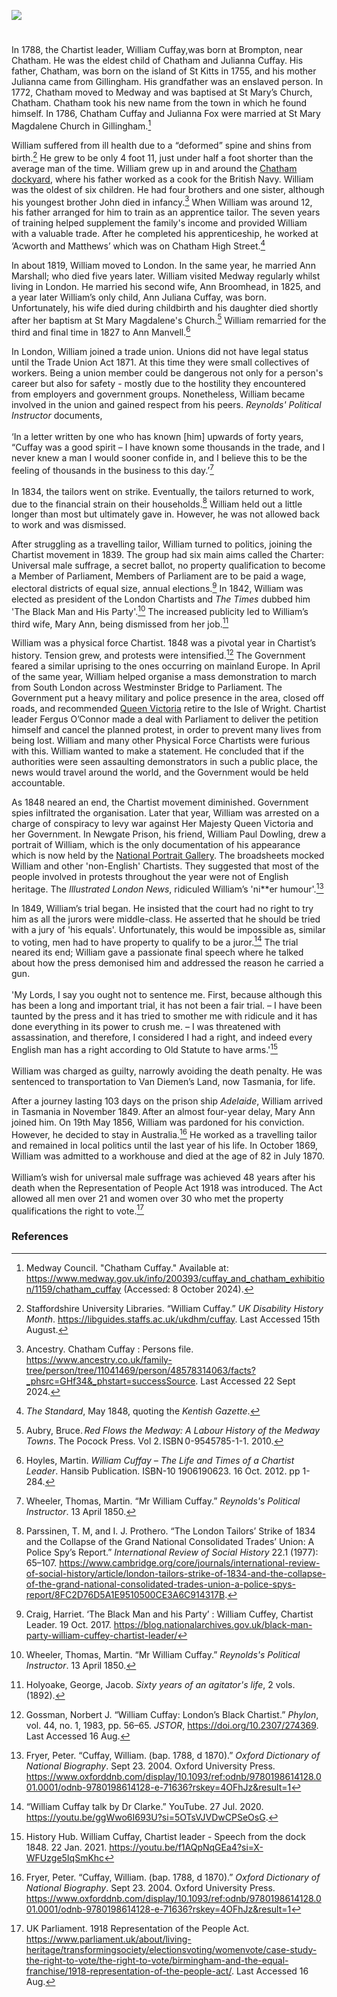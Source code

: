 <a href="https://www.kent-maps.online"><img src="https://kent-map.github.io/mdpress/juncture/ve-button.png"></a>
<param ve-config title="William Cuffay" author="Liam Cohen" layout="vtl" 
banner="https://upload.wikimedia.org/wikipedia/commons/1/14/Joseph_Farington_%281747-1821%29_-_Chatham_Dockyard_-_BHC1782_-_Royal_Museums_Greenwich.jpg">

<param ve-map center="Q729006" zoom="12">

<!-- Historical map layers -->
<param ve-map-layer active allmaps allmaps-id="9a62ace9300b7b2e" title="Kent Ordnance Survey 1822">

#

In 1788, the Chartist leader, William Cuffay,was born at Brompton, near Chatham.  He was the eldest child of Chatham and Julianna Cuffay.  His father, Chatham, was born on the island of St Kitts in 1755, and his mother Julianna came from Gillingham. His grandfather was an enslaved person. In 1772, Chatham moved to Medway and was baptised at St Mary’s Church, Chatham. Chatham took his new name from the town in which he found himself. In 1786, Chatham Cuffay and Julianna Fox were married at St Mary Magdalene Church in Gillingham.[^ref2] 
<param ve-image url="https://upload.wikimedia.org/wikipedia/commons/3/3c/St_Mary_Magdalene_Church%2C_Gillingham_-_geograph.org.uk_-_4970633.jpg" label="St Mary Magdalene Church, Gillingham" attribution="Marathon, via Wikimedia Commons" license="CC BY-SA 2.0" 

William suffered from ill health due to a “deformed” spine and shins from birth.[^ref3] He grew to be only 4 foot 11, just under half a foot shorter than the average man of the time. William grew up in and around the [Chatham dockyard](/19c/19c-chatham-dockyard), where his father worked as a cook for the British Navy. William was the oldest of six children. He had four brothers and one sister, although his youngest brother John died in infancy.[^ref4]  When William was around 12, his father arranged for him to train as an apprentice tailor. The seven years of training helped supplement the family's income and provided William with a valuable trade. After he completed his apprenticeship, he worked at ‘Acworth and Matthews’ which was on Chatham High Street.[^ref5]  

In about 1819, William moved to London. In the same year, he married Ann Marshall; who died five years later. William visited Medway regularly whilst living in London. He married his second wife, Ann Broomhead, in 1825, and a year later William’s only child, Ann Juliana Cuffay, was born. Unfortunately, his wife died during childbirth and his daughter died shortly after her baptism at St Mary Magdalene's Church.[^ref6] William remarried for the third and final time in 1827 to Ann Manvell.[^ref7]

In London, William  joined a trade union. Unions did not have legal status until the Trade Union Act 1871. At this time they were  small collectives of workers. Being a union member could be dangerous not only for a person's career but also for safety - mostly due to the hostility they encountered from employers and government groups.  Nonetheless, William became involved in the union and gained respect from his peers. _Reynolds' Political Instructor_ documents,
<br><br>
‘In a letter written by one who has known [him] upwards of forty years, “Cuffay was a good spirit – I have known some thousands in the trade, and I never knew a man I would sooner confide in, and I believe this to be the feeling of thousands in the business to this day.’[^ref8] 
<br><br>
In 1834, the tailors went on strike. Eventually, the tailors returned to work, due to the financial strain on their households.[^ref9] William held out a little longer than most but ultimately gave in. However, he was not allowed back to work and was dismissed.  

After struggling as a travelling tailor, William turned to politics, joining the Chartist movement in 1839.  The group had six main aims called the Charter: Universal male suffrage, a secret ballot, no property qualification to become a Member of Parliament, Members of Parliament are to be paid a wage, electoral districts of equal size, annual elections.[^ref10] In 1842, William was elected as president of the London Chartists and _The Times_ dubbed him 'The Black Man and His Party'.[^ref11] The increased publicity led to William’s third wife, Mary Ann, being dismissed from her job.[^ref12] 

William was a physical force Chartist. 1848 was a pivotal year in Chartist’s history. Tension grew, and protests were intensified.[^ref13] The Government feared a similar uprising to the ones occurring on mainland Europe. In April of the same year, William helped organise a mass demonstration to march from South London across Westminster Bridge to Parliament. The Government put a heavy military and police presence in the area, closed off roads, and recommended [Queen Victoria](/19c/19c-victoria-biography) retire to the Isle of Wright.  Chartist leader Fergus O’Connor made a deal with Parliament to deliver the petition himself and cancel the planned protest, in order to prevent many lives from being lost. William and many other Physical Force Chartists were furious with this. William wanted to make a statement. He concluded that if the authorities were seen assaulting demonstrators in such a public place, the news would travel around the world, and the Government would be held accountable. 
<param ve-image url="https://upload.wikimedia.org/wikipedia/commons/f/f2/Chartist_Demonstration_Kennington_Common_Flyer_1848.jpg" label="Chartist Demonstration Kennington Common Flyer 1848" attribution="People's History Museum, Public domain, via Wikimedia Commons">

As 1848 neared an end, the Chartist movement diminished. Government spies infiltrated the organisation. Later that year, William was arrested on a charge of conspiracy to levy war against Her Majesty Queen Victoria and her Government. In Newgate Prison, his friend, William Paul Dowling, drew a portrait of William, which is the only documentation of his appearance which is now held by the [National Portrait Gallery](https://www.npg.org.uk/collections/search/person/mp62208/william-cuffay). The broadsheets mocked William and other 'non-English' Chartists. They suggested that most of the people involved in protests throughout the year were not of English heritage. The _Illustrated London News_, ridiculed William’s 'ni**er humour'.[^ref14]  
<param ve-image url="https://upload.wikimedia.org/wikipedia/commons/f/f7/William_Edward_Kilburn_-_View_of_the_Great_Chartist_Meeting_on_Kennington_Common_-_Google_Art_Project.jpg" label="View of the Great Chartist Meeting on Kennington Common" attribution="William Edward Kilburn. Google Art Project"> 

In 1849, William’s trial began. He  insisted that the court had no right to try him as all the jurors were middle-class. He asserted that he should be tried with a jury of 'his equals'. Unfortunately, this would be impossible as, similar to voting, men had to have property to qualify to be a juror.[^ref15] The trial neared its end; William gave a passionate final speech where he talked about how the press demonised him and addressed the reason he carried a gun.
<br><br>
'My Lords, I say you ought not to sentence me. First, because although this has been a long and important trial, it has not been a fair trial. – I have been taunted by the press and it has tried to smother me with ridicule and it has done everything in its power to crush me. – I was threatened with assassination, and therefore, I considered I had a right, and indeed every English man has a right according to Old Statute to have arms.'[^ref16]
<br><br>
William was charged as guilty, narrowly avoiding the death penalty. He was sentenced to transportation to Van Diemen’s Land, now Tasmania, for life. 
<param ve-image url="https://upload.wikimedia.org/wikipedia/commons/1/15/Washing-room_%28Warrior%2C_Woolwich%29_ILN_1846-0221-0005.jpg" label="Washing room, Warrior, Woolwich, The Convict System, 1846" attribution="ILN staff,The Illustrated London News, Public domain, via Wikimedia Commons">

After a journey lasting 103 days on the prison ship _Adelaide_, William arrived in Tasmania in November 1849. After an almost four-year delay, Mary Ann joined him. On 19th May 1856, William was pardoned for his conviction. However, he decided to stay in Australia.[^ref17] He worked as a travelling tailor and remained in local politics until the last year of his life. In October 1869, William was admitted to a workhouse and died at the age of 82 in July 1870.
<br><br>
William’s wish for universal male suffrage was achieved 48 years after his death when the Representation of People Act 1918 was introduced. The Act allowed all men over 21 and women over 30 who met the property qualifications the right to vote.[^ref18]  

 
### References

[^ref1]: Fryer, Peter. “Cuffay, William. (bap. 1788, d 1870).” _Oxford Dictionary of National Biography_. Sept 23. 2004. Oxford University Press. https://www.oxforddnb.com/display/10.1093/ref:odnb/9780198614128.001.0001/odnb-9780198614128-e-71636?rskey=4OFhJz&result=1   	
[^ref2]: Medway Council. "Chatham Cuffay." Available at: https://www.medway.gov.uk/info/200393/cuffay_and_chatham_exhibition/1159/chatham_cuffay (Accessed: 8 October 2024).
[^ref3]: Staffordshire University Libraries. “William Cuffay.” _UK Disability History Month_. https://libguides.staffs.ac.uk/ukdhm/cuffay. Last Accessed 15th August.
[^ref4]: Ancestry. Chatham Cuffay : Persons file. https://www.ancestry.co.uk/family-tree/person/tree/11041469/person/48578314063/facts?_phsrc=GHf34&_phstart=successSource. Last Accessed 22 Sept 2024.
[^ref5]: _The Standard_, May 1848, quoting the _Kentish Gazette_.
[^ref6]: Aubry, Bruce. _Red Flows the Medway: A Labour History of the Medway Towns_. The Pocock Press. Vol 2. ISBN 0-9545785-1-1. 2010.   
[^ref7]: Hoyles, Martin. _William Cuffay – The Life and Times of a Chartist Leader_. Hansib Publication.  ISBN-10 1906190623. 16 Oct. 2012. pp 1-284.  
[^ref8]: Wheeler, Thomas, Martin. “Mr William Cuffay.” _Reynolds's Political Instructor_. 13 April 1850. 
[^ref9]: Parssinen, T. M, and I. J. Prothero. “The London Tailors’ Strike of 1834 and the Collapse of the Grand National Consolidated Trades’ Union: A Police Spy’s Report.” _International Review of Social History_ 22.1 (1977): 65–107. https://www.cambridge.org/core/journals/international-review-of-social-history/article/london-tailors-strike-of-1834-and-the-collapse-of-the-grand-national-consolidated-trades-union-a-police-spys-report/8FC2D76D5A1E9510500CE3A6C914317B. 
[^ref10]: Craig, Harriet. ‘The Black Man and his Party’ : William Cuffey, Chartist Leader. 19 Oct. 2017. https://blog.nationalarchives.gov.uk/black-man-party-william-cuffey-chartist-leader/  
[^ref11]: Wheeler, Thomas, Martin. “Mr William Cuffay.” _Reynolds's Political Instructor_. 13 April 1850. 
[^ref12]: Holyoake, George, Jacob. _Sixty years of an agitator's life_, 2 vols. (1892). 
[^ref13]: Gossman, Norbert J. “William Cuffay: London’s Black Chartist.” _Phylon_, vol. 44, no. 1, 1983, pp. 56–65. _JSTOR_, https://doi.org/10.2307/274369. Last Accessed 16 Aug.
[^ref14]: Fryer, Peter. “Cuffay, William. (bap. 1788, d 1870).” _Oxford Dictionary of National Biography_. Sept 23. 2004. Oxford University Press. https://www.oxforddnb.com/display/10.1093/ref:odnb/9780198614128.001.0001/odnb-9780198614128-e-71636?rskey=4OFhJz&result=1  
[^ref15]: “William Cuffay talk by Dr Clarke.” YouTube. 27 Jul. 2020. https://youtu.be/ggWwo6I693U?si=5OTsVJVDwCPSeOsG.
[^ref16]: History Hub. William Cuffay, Chartist leader - Speech from the dock 1848. 22 Jan. 2021. https://youtu.be/f1AQpNqGEa4?si=X-WFUzge5IqSmKhc   
[^ref17]: Fryer, Peter. “Cuffay, William. (bap. 1788, d 1870).” _Oxford Dictionary of National Biography_. Sept 23. 2004. Oxford University Press. https://www.oxforddnb.com/display/10.1093/ref:odnb/9780198614128.001.0001/odnb-9780198614128-e-71636?rskey=4OFhJz&result=1   	
[^ref18]: UK Parliament. 1918 Representation of the People Act. https://www.parliament.uk/about/living-heritage/transformingsociety/electionsvoting/womenvote/case-study-the-right-to-vote/the-right-to-vote/birmingham-and-the-equal-franchise/1918-representation-of-the-people-act/. Last Accessed 16 Aug.    

  
